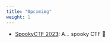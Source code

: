 ```yaml
---
title: "Upcoming"
weight: 1
---
```


- [SpookyCTF 2023](https://spooky.ctfd.io/): A... spooky CTF 👻
